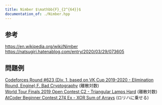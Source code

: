 ```yaml
---
title: Nimber $\mathbb{F}_{2^{64}}$
documentation_of: ./Nimber.hpp
---
```

## 参考
https://en.wikipedia.org/wiki/Nimber \
https://natsugiri.hatenablog.com/entry/2020/03/29/073605
## 問題例
[Codeforces Round #623 (Div. 1, based on VK Cup 2019-2020 - Elimination Round, Engine) F. Bad Cryptography](https://codeforces.com/contest/1314/problem/F) (離散対数) \
[World Tour Finals 2019 Open Contest C2 - Triangular Lamps Hard](https://atcoder.jp/contests/wtf19-open/tasks/wtf19_c2) (離散対数) \
[AtCoder Beginner Contest 274 Ex - XOR Sum of Arrays](https://atcoder.jp/contests/abc274/tasks/abc274_h) (ロリハに乗せる)
